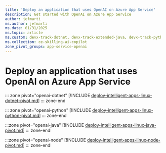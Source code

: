 ```yaml
---
title: 'Deploy an application that uses OpenAI on Azure App Service'
description: Get started with OpenAI on Azure App Service
author: jefmarti
ms.author: jefmarti
ms.date: 01/31/2025
ms.topic: article
ms.custom: devx-track-dotnet, devx-track-extended-java, devx-track-python, linux-related-content
ms.collection: ce-skilling-ai-copilot
zone_pivot_groups: app-service-openai
---
```


# Deploy an application that uses OpenAI on Azure App Service

::: zone pivot="openai-dotnet"
[!INCLUDE [deploy-intelligent-apps-linux-dotnet-pivot.md](includes/deploy-intelligent-apps/deploy-intelligent-apps-linux-dotnet-pivot.md)]
::: zone-end  

::: zone pivot="openai-python"
[!INCLUDE [deploy-intelligent-apps-linux-python-pivot.md](includes/deploy-intelligent-apps/deploy-intelligent-apps-linux-python-pivot.md)]
::: zone-end

:::zone pivot="openai-java"
[!INCLUDE [deploy-intelligent-apps-linux-java-pivot.md](includes/deploy-intelligent-apps/deploy-intelligent-apps-linux-java-pivot.md)]
::: zone-end

:::zone pivot="openai-node"
[!INCLUDE [deploy-intelligent-apps-linux-node-pivot.md](includes/deploy-intelligent-apps/deploy-intelligent-apps-linux-node-pivot.md)]
::: zone-end
